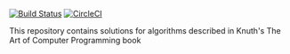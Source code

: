 [![Build Status](https://travis-ci.com/mironouz/knuth.svg?branch=master)](https://travis-ci.com/mironouz/knuth)
[![CircleCI](https://circleci.com/gh/mironouz/knuth.svg?style=svg)](https://circleci.com/gh/mironouz/knuth)

This repository contains solutions for algorithms described in Knuth's The Art of Computer Programming book
